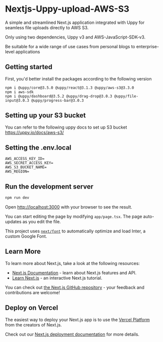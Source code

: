 # Nextjs-Uppy-upload-AWS-S3
A simple and streamlined Next.js application integrated with Uppy for seamless file uploads directly to AWS S3.  

Only using two dependencies, Uppy v3 and AWS-JavaScript-SDK-v3.  

Be suitable for a wide range of use cases from personal blogs to enterprise-level applications

## Getting started
First, you'd better install the packages according to the following version
```
npm i @uppy/core@3.5.0 @uppy/react@3.1.3 @uppy/aws-s3@3.3.0
npm i aws-sdk
npm i @uppy/dashboard@3.5.2 @uppy/drag-drop@3.0.3 @uppy/file-input@3.0.3 @uppy/progress-bar@3.0.3
```

## Setting up your S3 bucket
You can refer to the following uppy docs to set up S3 bucket  
https://uppy.io/docs/aws-s3/


## Setting the .env.local
```
AWS_ACCESS_KEY_ID=
AWS_SECRET_ACCESS_KEY=
AWS_S3_BUCKET_NAME=
AWS_REGION=
```

## Run the development server
```bash
npm run dev
```

Open [http://localhost:3000](http://localhost:3000) with your browser to see the result.

You can start editing the page by modifying `app/page.tsx`. The page auto-updates as you edit the file.

This project uses [`next/font`](https://nextjs.org/docs/basic-features/font-optimization) to automatically optimize and load Inter, a custom Google Font.


## Learn More

To learn more about Next.js, take a look at the following resources:

- [Next.js Documentation](https://nextjs.org/docs) - learn about Next.js features and API.
- [Learn Next.js](https://nextjs.org/learn) - an interactive Next.js tutorial.

You can check out [the Next.js GitHub repository](https://github.com/vercel/next.js/) - your feedback and contributions are welcome!

## Deploy on Vercel

The easiest way to deploy your Next.js app is to use the [Vercel Platform](https://vercel.com/new?utm_medium=default-template&filter=next.js&utm_source=create-next-app&utm_campaign=create-next-app-readme) from the creators of Next.js.

Check out our [Next.js deployment documentation](https://nextjs.org/docs/deployment) for more details.
